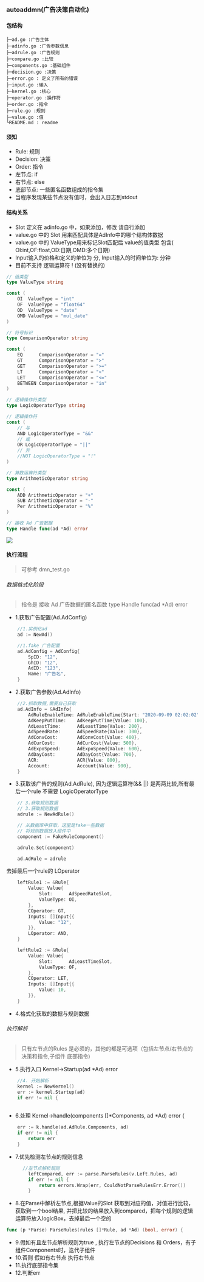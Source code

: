 ### autoaddmn(广告决策自动化)

#### 包结构
```text
├─ad.go :广告主体
├─adinfo.go :广告参数信息
├─adrule.go :广告规则
├─compare.go :比较
├─components.go :基础组件
├─decision.go :决策
├─error.go : 定义了所有的错误
├─input.go :输入
├─kernel.go :核心
├─operator.go :操作符
├─order.go :指令
├─rule.go :规则
├─value.go :值
└README.md : readme
```

#### 须知
* Rule: 规则
* Decision: 决策
* Order: 指令
* 左节点: if
* 右节点: else
* 底部节点: 一些匿名函数组成的指令集
* 当程序发现某些节点没有值时，会出入日志到stdout
#### 结构关系
* Slot 定义在 adinfo.go 中，如果添加，修改 请自行添加
* value.go 中的 Slot 用来匹配具体是AdInfo中的哪个结构体数据
* value.go 中的 ValueType用来标记Slot匹配后 value的值类型 包含( OI:int,OF:float,OD:日期,OMD:多个日期)
* Input输入的价格和定义的单位为 分, Input输入的时间单位为: 分钟
* 目前不支持 逻辑运算符 ! (没有替换的)
```go
// 值类型
type ValueType string

const (
    OI  ValueType = "int"
    OF  ValueType = "float64"
    OD  ValueType = "date"
    OMD ValueType = "mul_date"
)

// 符号标识
type ComparisonOperator string

const (
    EQ      ComparisonOperator = "="
    GT      ComparisonOperator = ">"
    GET     ComparisonOperator = ">="
    LT      ComparisonOperator = "<"
    LET     ComparisonOperator = "<="
    BETWEEN ComparisonOperator = "in"
)

// 逻辑操作符类型
type LogicOperatorType string

// 逻辑操作符
const (
    // 与
    AND LogicOperatorType = "&&"
    // 或
    OR LogicOperatorType = "||"
    // 非
    //NOT LogicOperatorType = "!"
)

// 算数运算符类型
type ArithmeticOperator string

const (
    ADD ArithmeticOperator = "+"
    SUB ArithmeticOperator = "-"
    Per ArithmeticOperator = "%"
)

// 接收 Ad 广告数据
type Handle func(ad *Ad) error

```
![](autoaddmn/结构图关系.png)


#### 执行流程
> 可参考 dmn_test.go
###### 数据格式化阶段
> 指令是 接收 Ad 广告数据的匿名函数
> type Handle func(ad *Ad) error
* 1.获取广告配置(Ad.AdConfig)
```go
    //1.实例化ad
    ad := NewAd()

    //1.fake 广告配置
    ad.AdConfig = AdConfig{
        SpID: "12",
        GhID: "12",
        AdID: "123",
        Name: "广告名",
    }
```
* 2.获取广告参数(Ad.AdInfo)
```go
    //2.抓取数据,需要自己获取
    ad.AdInfo = &AdInfo{
        AdRuleEnableTime: AdRuleEnableTime{Start: "2020-09-09 02:02:02", End: "2020-11-09 02:02:02"},
        AdKeepPutTime:    AdKeepPutTime{Value: 100},
        AdLeastTime:      AdLeastTime{Value: 200},
        AdSpeedRate:      AdSpeedRate{Value: 300},
        AdConvCost:       AdConvCost{Value: 400},
        AdCurCost:        AdCurCost{Value: 500},
        AdExpoSpeed:      AdExpoSpeed{Value: 600},
        AdDayCost:        AdDayCost{Value: 700},
        ACR:              ACR{Value: 800},
        Account:          Account{Value: 900},
    }
```
* 3.获取该广告的规则(Ad.AdRule), 因为逻辑运算符(&& ||) 是两两比较,所有最后一个rule 不需要 LogicOperatorType
```go
    // 3.获取规则数据
    // 3.获取规则数据
    adrule := NewAdRule()

    // 从数据库中获取，这里是fake一些数据
    // 将规则数据放入组件中
    component := FakeRuleComponent()

    adrule.Set(component)

    ad.AdRule = adrule
```
去掉最后一个rule的 LOperator
```go
    leftRule1 := &Rule{
        Value: Value{
            Slot:      AdSpeedRateSlot,
            ValueType: OI,
        },
        COperator: GT,
        Inputs: []Input{{
            Value: "12",
        }},
        LOperator: AND,
    }

    leftRule2 := &Rule{
        Value: Value{
            Slot:      AdLeastTimeSlot,
            ValueType: OF,
        },
        COperator: LET,
        Inputs: []Input{{
            Value: 10,
        }},
    }

```
* 4.格式化获取的数据与规则数据

###### 执行解析
> 只有左节点的Rules 是必须的，其他的都是可选项（包括左节点/右节点的 决策和指令,子组件 底部指令)
* 5.执行入口 Kernel->Startup(ad *Ad) error
```go
    //4. 开始解析
    kernel := NewKernel()
    err := kernel.Startup(ad)
    if err != nil {
        
```
* 6.处理 Kernel->handle(components []*Components, ad *Ad) error {

```go
    err := k.handle(ad.AdRule.Components, ad)
    if err != nil {
        return err
    }
```
* 7.优先检测左节点的规则信息
```go
      //左节点解析规则
        leftCompared, err := parse.ParseRules(v.Left.Rules, ad)
        if err != nil {
            return errors.Wrap(err, CouldNotParseRulesErr.Error())
        }
```
* 8.在Parse中解析左节点,根据Value的Slot 获取到对应的值，对值进行比较，获取到一个bool结果, 并把比较的结果放入到compared，把每个规则的逻辑运算符放入logicBox，去掉最后一个空的
```go
func (p *Parse) ParseRules(rules []*Rule, ad *Ad) (bool, error) {
```
* 9.假如有且左节点解析规则为true , 执行左节点的Decisions 和 Orders，有子组件Components时，迭代子组件
* 10.否则 假如有右节点 执行右节点
* 11.执行底部指令集
* 12.判断err


